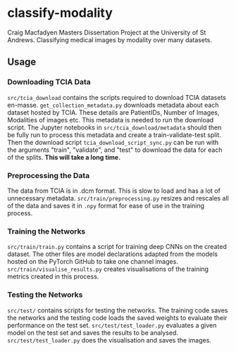 # classify-modality
Craig Macfadyen Masters Dissertation Project at the University of St Andrews. Classifying medical images by modality over many datasets. 

## Usage

### Downloading TCIA Data
`src/tcia_download` contains the scripts required to download TCIA datasets en-masse.
 `get_collection_metadata.py` downloads metadata about each dataset hosted 
 by TCIA. These details are PatientIDs, Number of Images, Modalities 
 of images etc. This metadata is needed to run the download script. 
The Jupyter notebooks in `src/tcia_download/metadata` should then be fully 
run to process this metadata and create a train-validate-test 
split. Then the download script `tcia_download_script_sync.py`
can be run with the arguments "train", "validate", and "test" to 
download the data for each of the splits. **This will take a long time.**

### Preprocessing the Data
The data from TCIA is in .dcm format. This
is slow to load and has a lot of unnecessary metadata. 
`src/train/preprocessing.py` resizes and rescales 
all of the data and saves it in `.npy` format for ease of 
use in the training process. 

### Training the Networks
`src/train/train.py` contains a script for training 
deep CNNs on the created dataset. The other files 
are model declarations adapted from the models hosted 
on the PyTorch GitHub to take one channel images. 
`src/train/visualise_results.py` creates visualisations 
of the training metrics created in this process. 

### Testing the Networks
`src/test/` contains scripts for testing the networks. 
The training code saves the networks and the testing code 
loads the saved weights to evaluate their 
performance on the test set. `src/test/test_loader.py`
evaluates a given model on the test set and 
saves the results to be analysed.
`src/test/test_loader.py` does the visualisation and 
saves the images. 